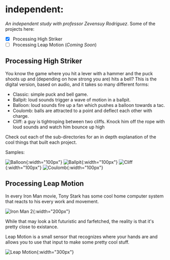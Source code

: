 # independent:

_An independent study with professor Zevensuy Rodriguez_. Some of the projects
here:

- [x] Processing High Striker
- [ ] Processing Leap Motion (_Coming Soon_)

## Processing High Striker

You know the game where you hit a lever with a hammer and the puck shoots up
and (depending on how strong you are) hits a bell? This is the digital
version, based on audio, and it takes so many different forms:

- Classic: simple puck and bell game.
- Ballpit: loud sounds trigger a wave of motion in a ballpit.
- Balloon: loud sounds fire up a fan which pushes a balloon towards a tac.
- Coulomb: balls are attracted to a point and deflect each other with charge.
- Cliff: a guy is tightroping between two cliffs. Knock him off the rope with loud sounds and watch him bounce up high

Check out each of the sub-directories for an in depth explanation of the cool
things that built each project.

Samples:

![Balloon](assets/balloon_striker.jpeg){:width="100px"}
![Ballpit](assets/ballpit_striker.jpeg){:width="100px"}
![Cliff](assets/cliff_striker.jpeg){:width="100px"}
![Coulomb](assets/coulomb_striker.jpeg){:width="100px"}

## Processing Leap Motion

In every Iron Man movie, Tony Stark has some cool home computer system that
reacts to his every work and movement.

![Iron Man 2](assets/iron_man_2_holographics.jpg){:width="200px"}

While that may look a bit futuristic
and farfetched, the reality is that it's pretty close to existance.

Leap Motion is a small sensor that recognizes where your hands are and allows
you to use that input to make some pretty cool stuff.

![Leap Motion](assets/leap_motion_engadget.png){:width="300px"}
